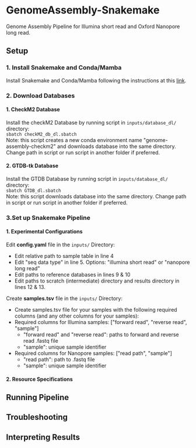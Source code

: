# GenomeAssembly-Snakemake
Genome Assembly Pipeline for Illumina short read and Oxford Nanopore long read. 

## Setup
### 1. Install Snakemake and Conda/Mamba  
Install Snakemake and Conda/Mamba following the instructions at this [link](https://snakemake.readthedocs.io/en/stable/getting_started/installation.html#:~:text=for%20installing%20Snakemake.-,Installation%20via%20Conda/Mamba,-This%20is%20the). 

### 2. Download Databases  
#### 1. CheckM2 Database  
Install the checkM2 Database by running script in `inputs/database_dl/` directory:   
    ```
    sbatch checkM2_db_dl.sbatch  
    ```  
Note: this script creates a new conda environment name "genome-assembly-checkm2" and downloads database into the same directory. Change path in script or run script in another folder if preferred. 

#### 2. GTDB-tk Database  
Install the GTDB Database by running script in `inputs/database_dl/` directory:   
    ```
    sbatch GTDB_dl.sbatch  
    ```  
Note: this script downloads database into the same directory. Change path in script or run script in another folder if preferred.  

### 3.Set up Snakemake Pipeline
#### 1. Experimental Configurations
Edit **config.yaml** file in the `inputs/` Directory:
  - Edit relative path to sample table in line 4
  - Edit "seq data type" in line 5. Options: "illumina short read"  or "nanopore long read"
  - Edit paths to reference databases in lines 9 & 10
  - Edit paths to scratch (intermediate) directory and results directory in lines 12 & 13. 

Create **samples.tsv** file in the `inputs/` Directory: 
  - Create samples.tsv file for your samples with the following required columns (and any other columns for your samples): 
  - Required columns for Illumina samples: ["forward read", "reverse read", "sample"]
    - "forward read" and "reverse read": paths to forward and reverse read .fastq file
    - "sample": unique sample identifier
  - Required columns for Nanopore samples: ["read path", "sample"]
    - "read path": path to .fastq file
    - "sample": unique sample identifier

#### 2. Resource Specifications 

## Running Pipeline 

## Troubleshooting 

## Interpreting Results

